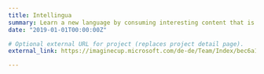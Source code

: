 ```yaml
---
title: Intellingua
summary: Learn a new language by consuming interesting content that is tailored towards your skill level.
date: "2019-01-01T00:00:00Z"

# Optional external URL for project (replaces project detail page).
external_link: https://imaginecup.microsoft.com/de-de/Team/Index/bec6a144-8c7d-4573-8f94-dba732da8bcb

---
```

